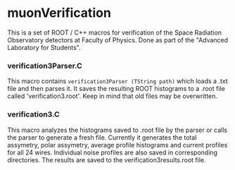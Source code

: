 # muonVerification
This is a set of ROOT / C++ macros for verification of the Space Radiation Observatory detectors at Faculty of Physics. 
Done as part of the "Advanced Laboratory for Students".

### verification3Parser.C

This macro contains `verification3Parser (TString path)` which loads a .txt file and then parses it. It saves the resulting ROOT histograms to a .root file called 'verification3.root'. Keep in mind that old files may be overwritten.

### verification3.C

This macro analyzes the histograms saved to .root file by the parser or calls the parser to generate a fresh file. Currently it generates the total assymetry, polar assymetry, average profile histograms and current profiles for all 24 wires. Individual noise profiles are also saved in corresponding directories. The results are saved to the verification3results.root file.

